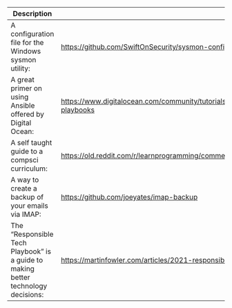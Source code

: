 Description | Link
------------ | ------------
A configuration file for the Windows sysmon utility: | https://github.com/SwiftOnSecurity/sysmon-config
A great primer on using Ansible offered by Digital Ocean: | https://www.digitalocean.com/community/tutorials/configuration-management-101-writing-ansible-playbooks
A self taught guide to a compsci curriculum: | https://old.reddit.com/r/learnprogramming/comments/gsansp/my_55step_selftaught_cs_curriculum_updated/
A way to create a backup of your emails via IMAP: | https://github.com/joeyates/imap-backup
The “Responsible Tech Playbook” is a guide to making better technology decisions: | https://martinfowler.com/articles/2021-responsible-tech-playbook.html
